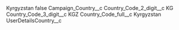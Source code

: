 <?xml version="1.0" encoding="UTF-8"?>
<CustomMetadata xmlns="http://soap.sforce.com/2006/04/metadata" xmlns:xsi="http://www.w3.org/2001/XMLSchema-instance" xmlns:xsd="http://www.w3.org/2001/XMLSchema">
    <label>Kyrgyzstan</label>
    <protected>false</protected>
    <values>
        <field>Campaign_Country__c</field>
        <value xsi:nil="true"/>
    </values>
    <values>
        <field>Country_Code_2_digit__c</field>
        <value xsi:type="xsd:string">KG</value>
    </values>
    <values>
        <field>Country_Code_3_digit__c</field>
        <value xsi:type="xsd:string">KGZ</value>
    </values>
    <values>
        <field>Country_Code_full__c</field>
        <value xsi:type="xsd:string">Kyrgyzstan</value>
    </values>
    <values>
        <field>UserDetailsCountry__c</field>
        <value xsi:nil="true"/>
    </values>
</CustomMetadata>
